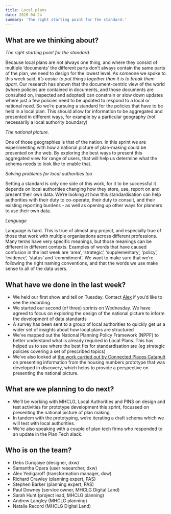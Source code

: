 ```yaml
---
title: Local plans
date: 2020-04-24
summary: 'The right starting point for the standard.'
---
```


## What are we thinking about?

_The right starting point for the standard._

Because local plans are not always one thing, and where they consist of multiple ‘documents’ the different parts don’t always contain the same parts of the plan, we need to design for the lowest level. As someone we spoke to this week said, _it’s easier to put things together than it is to break them apart_. Our research has shown that the document-centric view of the world (where policies are contained in documents, and those documents are consulted on, inspected and adopted) can constrain or slow down updates where just a few policies need to be updated to respond to a local or national need. So we’re pursuing a standard for the policies that have to be held in a local plan. This should allow for information to be aggregated and presented in different ways, for example by a particular geography (not necessarily a local authority boundary)

_The national picture._

One of those geographies is that of the nation. In this sprint we are experimenting with how a national picture of plan-making could be presented on the web. By exploring the best ways to present this aggregated view for range of users, that will help us determine what the schema needs to look like to enable that.

_Solving problems for local authorities too_

Setting a standard is only one side of this work, for it to be successful it depends on local authorities changing how they store, use, report on and present their own data. We’re looking at how this standardisation can help authorities with their duty to co-operate, their duty to consult, and their existing reporting burdens - as well as opening up other ways for planners to use their own data.

_Language_

Language is hard. This is true of almost any project, and especially true of those that work with multiple organisations across different professions. Many terms have very specific meanings, but those meanings can be different in different contexts. Examples of words that have caused confusion in the last week are ‘area’, ‘strategic’, ‘supplementary’, ‘policy’, ‘evidence’, ‘status’ and ‘commitment’. We want to make sure that we’re following the right naming conventions, and that the words we use make sense to all of the data users.

## What have we done in the last week?

* We held our first show and tell on Tuesday. Contact [Alex](mailto:alex.yedigaroff@dxw.com) if you’d like to see the recording
* We started our second (of three) sprints on Wednesday. We have agreed to focus on exploring the design of the national picture to inform the development of data standards
* A survey has been sent to a group of local authorities to quickly get us a wider set of insights about how local plans are structured
* We’ve mapped out the National Planning Policy Framework (NPPF) to better understand what is already required in Local Plans. This has helped us to see where the best fits for standardisation are (eg strategic policies covering a set of prescribed topics)
* We’ve also looked at [the work carried out by Connected Places Catapult](https://cp.catapult.org.uk/2019/11/11/local-plans-how-were-increasing-accessibility-through-mapping/) on presenting information from the housing numbers prototype that was developed in discovery, which helps to provide a perspective on presenting the national picture.

## What are we planning to do next?

* We’ll be working with MHCLG, Local Authorities and PINS on design and test activities for prototype development this sprint, focussed on presenting the national picture of plan making
* In tandem with the prototyping, we’re iterating a draft schema which we will test with local authorities.
* We’re also speaking with a couple of plan tech firms who responded to an update in the Plan Tech slack.

## Who is on the team?

* Debs Durojaiye (designer, dxw)
* Samantha Opara (user researcher, dxw)
* Alex Yedigaroff (transformation manager, dxw)
* Richard Crawley (planning expert, PAS)
* Stephen Barker (planning expert, PAS)
* Paul Downey (service owner, MHCLG Digital Land)
* Sarah Hunt (project lead, MHCLG planning)
* Andrew Langley (MHCLG planning)
* Natalie Record (MHCLG Digital Land)
